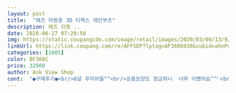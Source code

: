```yaml
---
layout: post 
title:  "헤즈 아동용 3D 티렉스 레인부츠" 
description: 헤즈 아동 ..
date: 2020-06-27 07:29:58 
img: https://static.coupangcdn.com/image/retail/images/2020/03/09/13/9/3acc9759-078e-456b-85ae-072167a014c1.jpg 
linkUrl: https://link.coupang.com/re/AFFSDP?lptag=AF3600438&subid=ahnPublicAsk&pageKey=1336225682&itemId=2362100932&vendorItemId=70287601733&traceid=V0-113-ffcc93f7430ad07a 
categories: [1005] 
color: BF360C 
price: 32900 
author: Ask View Shop 
cont:  "●구매후기●<br/>6살 우리아들^^<br/>공룡모양도 정교하니  너무 이뻤어요^^♡<br/>공룡을 너무나 좋아하는 아이랍니다^^<br/>보자마자 잘 포장되어있는 레인부츠를 꺼내서 신겨보았더니 잘맞고 너무 좋아하고 난리가 났습니다^^<br/>부츠가 너무 크면 헐떡거릴거 같아서 180185센치 시켰더니<br/>비가온다는소식에 어젯밤 부랴부랴  레인부츠가 필요해<br/>빠른배송도 감사합니다^^<br/>새벽배송이라 아침등원 시켜야해서 문부터 열어보니 와있더라구요<br/>신발운동화 사이즈는  180센치 신는데요^^<br/>아침부터 뿌듯했습니다많이파시구요^^<br/>우리아이 첨 레인부츠 헤즈였는데 아주 만족스러워서<br/>이것저것 찾아보다가 시켜보았어요<br/>이번에도 또 헤즈 선택했습니다.<br/><br/>크지도작지도 않고 잘맞았어요우선 너무 좋아하는 아들램  보니,<br/>" 
---
```

